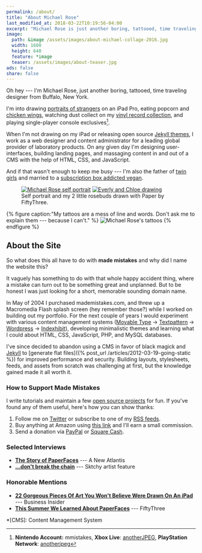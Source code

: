 ```yaml
---
permalink: /about/
title: "About Michael Rose"
last_modified_at: 2018-03-22T10:19:56-04:00
excerpt: "Michael Rose is just another boring, tattooed, time traveling designer from Buffalo New York."
image:
  path: &image /assets/images/about-michael-collage-2016.jpg
  width: 1600
  height: 640
  feature: *image
  teaser: /assets/images/about-teaser.jpg
ads: false
share: false
---
```


Oh hey --- I'm Michael Rose, just another boring, tattooed, time traveling designer from Buffalo, New York.

I'm into drawing [portraits of strangers](/procreate-paintings/) on an iPad Pro, eating popcorn and [chicken wings](http://www.duffswings.com "Duff's Famous Wings"), watching dust collect on my [vinyl record collection](http://www.discogs.com/user/mmistakes/collection), and playing single-player console exclusives[^videogames].

[^videogames]: **Nintendo Account:** mmistakes, **Xbox Live**: [anotherJPEG](https://account.xbox.com/en-US/Profile?gamerTag=anotherJPEG), **PlayStation Network**: [anotherjpeg](https://my.playstation.com/profile/anotherjpeg)

When I'm not drawing on my iPad or releasing open source [Jekyll themes](/work/jekyll-themes/), I work as a web designer and content administrator for a leading global provider of laboratory products. On any given day I'm designing user-interfaces, building landing pages, and massaging content in and out of a CMS with the help of HTML, CSS, and JavaScript.

And if that wasn't enough to keep me busy --- I'm also the father of [twin girls](/tag/twins/) and married to a [subscription box addicted vegan](https://2littlerosebuds.com "Wendy Rose").

<figure class="gallery-2-col">
  <a href="{% post_url /paperfaces/2014-05-19-mmistakes-2-portrait %}"><img src="/assets/images/michael-rose-paper-portrait-sidebar.jpg" alt="Michael Rose self portrait"></a>
  <a href="{% post_url /paperfaces/2014-08-03-rosebuds-2-portrait %}"><img src="/assets/images/paperfaces-rosebuds-2-900.jpg" alt="Everly and Chloe drawing"></a>
  <figcaption>Self portrait and my 2 little rosebuds drawn with Paper by FiftyThree.</figcaption>
</figure>

{% figure caption:"My tattoos are a mess of line and words. Don't ask me to explain them --- because I can't." %}
![Michael Rose's tattoos](/assets/images/michael-rose-tattoos.png)
{% endfigure %}

## About the Site

So what does this all have to do with **made mistakes** and why did I name the website this? 

It vaguely has something to do with that whole happy accident thing, where a mistake can turn out to be something great and unplanned. But to be honest I was just looking for a short, memorable sounding domain name.

In May of 2004 I purchased mademistakes.com, and threw up a Macromedia Flash splash screen (hey remember those?) while I worked on building out my portfolio. For the next couple of years I would experiment with various content management systems ([Movable Type](http://www.movabletype.org/) → [Textpattern](http://textpattern.com/) → [Wordpress](http://wordpress.org/) → [Indexhibit](http://www.indexhibit.org/)), developing minimalistic themes and learning what I could about HTML, CSS, JavaScript, PHP, and MySQL databases.

I've since decided to abandon using a CMS in favor of black magick and [Jekyll](http://jekyllrb.com/) to [generate flat files]({% post_url /articles/2012-03-19-going-static %}) for improved performance and security. Building layouts, stylesheets, feeds, and assets from scratch was challenging at first, but the knowledge gained made it all worth it.

### How to Support Made Mistakes

I write tutorials and maintain a few [open source projects](https://github.com/mmistakes?utf8=%E2%9C%93&tab=repositories&q=&type=source&language=) for fun. If you've found any of them useful, here's how you can show thanks:

1.  Follow me on [Twitter](https://twitter.com/mmistakes) or subscribe to one of my [RSS feeds](/support/#subscribe-to-the-feeds).
2.  Buy anything at Amazon using [this link](https://www.amazon.com/?_encoding=UTF8&camp=1789&creative=390957&linkCode=ur2&tag=mademist-20&linkId=P557QDXPWEYIZTDS) and I'll earn a small commission.
3.  Send a donation via [PayPal](https://www.paypal.me/mmistakes) or [Square Cash](https://cash.me/$mmistakes).

### Selected Interviews

- [**The Story of PaperFaces**](https://web.archive.org/web/20140216060340/http://anewatlantis.com/2013/01/the-story-of-paperfaces/) --- A New Atlantis
- [**...don't break the chain**](http://blog.sktchy.com/post/78751385093/dont-break-the-chain) --- Sktchy artist feature

### Honorable Mentions

- [**22 Gorgeous Pieces Of Art You Won't Believe Were Drawn On An iPad**](http://www.businessinsider.com/gorgeous-ipad-art-2015-1?op=1) --- Business Insider
- [**This Summer We Learned About PaperFaces**](http://madewithpaper.fiftythree.com/post/36767754768/this-summer-we-learned-about-paper-faces-by) --- FiftyThree

*[CMS]: Content Management System

